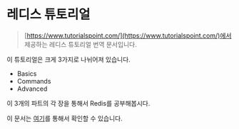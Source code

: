 레디스 튜토리얼
=================

> [https://www.tutorialspoint.com/](https://www.tutorialspoint.com/)에서 제공하는 레디스 튜토리얼 번역 문서입니다.

이 튜토리얼은 크게 3가지로 나뉘어져 있습니다.

* Basics
* Commands
* Advanced

이 3개의 파트의 각 장을 통해서 Redis를 공부해봅시다.

이 문서는 [여기](https://gurumee92.github.io/redis-tutorial/)를 통해서 확인할 수 있습니다. 